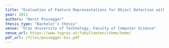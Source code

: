 ```yaml
---
title: "Evaluation of Feature Representations for Object Detection with Boosted Classifiers"
year: 2011
authors: "Horst Possegger"
thesis_type: "Bachelor's thesis"
venue: "Graz University of Technology, Faculty of Computer Science"
venue_url: https://www.tugraz.at/fakultaeten/csbme/home/
pdf_url: /files/possegger-bsc.pdf
---
```

